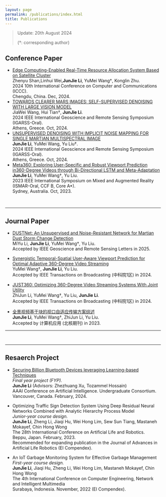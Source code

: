 ```yaml
---
layout: page
permalink: /publications/index.html
title: Publications
---
```


> Update: 20th August 2024
>
> (†: corresponding author)

## Conference Paper

- [Edge Computing-Enabled Real-Time Resource Allocation System Based on Satellite Cluster](https://ieeexplore.ieee.org/abstract/document/10942180)<br>Zhenyu Shan,Linhui Wei,**JunJie Li**, YuMei Wang†, Konglin Zhu.<br>2024 10th International Conference on Computer and Communications (ICCC).<br>Chengdu, China. Dec, 2024.
- [TOWARDS CLEARER MARS IMAGES: SELF-SUPERVISED DENOISING WITH LARGE VISION MODEL](https://ieeexplore.ieee.org/abstract/document/10640921)<br>JiaWei Wang, Hui Tian†, **JunJie Li**.<br>2024 IEEE International Geoscience and Remote Sensing Symposium (IGARSS-Oral).<br>Athens, Greece. Oct, 2024.
- [UNSUPERVISED DENOISING WITH IMPLICIT NOISE MAPPING FOR SINGLE MARTIAN MULTISPECTRAL IMAGE](https://ieeexplore.ieee.org/abstract/document/10641948)<br>**JunJie Li**, YuMei Wang, Yu Liu†.<br>2024 IEEE International Geoscience and Remote Sensing Symposium (IGARSS-Oral).<br>Athens, Greece. Oct, 2024.
- [Meta360: Exploring User-Specific and Robust Viewport Prediction in360-Degree Videos through Bi-Directional LSTM and Meta-Adaptation](https://ieeexplore.ieee.org/abstract/document/10316514)<br>**JunJie Li**, YuMei Wang†, Yu Liu.<br>2023 IEEE International Symposium on Mixed and Augmented Reality (ISMAR-Oral, CCF B, Core A*).<br>Sydney, Australia. Oct, 2023.

<br>

---

## Journal Paper
- [DUSTNet: An Unsupervised and Noise-Resistant Network for Martian Dust Storm Change Detection](https://ieeexplore.ieee.org/document/10966914)<br>MiYu Li, **JunJie Li**, YuMei Wang†, Yu Liu.<br>Accepted by IEEE Geoscience and Remote Sensing Letters in 2025.

- [Synergistic Temporal-Spatial User-Aware Viewport Prediction for Optimal Adaptive 360-Degree Video Streaming](https://ieeexplore.ieee.org/abstract/document/10477574)<br>YuMei Wang†, **JunJie Li**, Yu Liu.<br>Accepted by IEEE Transactions on Broadcasting (中科院1区) in 2024.

- [JUST360: Optimizing 360-Degree Video Streaming Systems With Joint Utility](https://ieeexplore.ieee.org/abstract/document/10477542)<br>ZhiJun Li, YuMei Wang†, Yu Liu, **JunJie Li**.<br>Accepted by IEEE Transactions on Broadcasting (中科院1区) in 2024.

- [全景视频基于块的视口自适应传输方案综述](https://kns.cnki.net/kcms2/article/abstract?v=4mdsUcMtJE2mljq-cs8RNliDUYAS12Q5MpbO8ExTVIBgBxS6Rmi1S6cL7AnW2h6mi6yFnevDwKA3v76laUpe2KobTt9sJqwuuUECKluWgU0NZxi-FJao6vuetvf3SWudYXm3CWQi-lxIf1bqAXJQ4gslj0of4hizN4Ap1PNdaF1CKIxz4zKatGP3d7GVO1QH&uniplatform=NZKPT&language=CHS)<br>**JunJie Li**, YuMei Wang†, ZhiJun Li, Yu Liu.<br>Accepted by 计算机应用 (北核期刊) in 2023.

---

<br>

---

## Resaerch Project

- [Securing Billion Bluetooth Devices leveraging Learning-based Techniques](https://ojs.aaai.org/index.php/AAAI/article/view/30544)<br>*Final year project (FYP).*<br>**JunJie Li** (Advisors: Zhezhuang Xu, Tozammel Hossain)<br>AAAI Conference on Artificial Intelligence. Undergraduate Consortium.<br>Vancouver, Canada. February, 2024.

- Optimizing Traffic Sign Detection System Using Deep Residual Neural Networks Combined with Analytic Hierarchy Process Model<br>*Junior-year course design.*<br>**JunJie Li**, Zheng Li, Jiaqi Hu, Wei Hong Lim, Sew Sun Tiang, Mastaneh Mokayef, Chin Hong Wong<br>The 28th International Conference on Artificial Life and Robotics.<br>Beppu, Japan. February, 2023.<br>Recommended for expanding publication in the Journal of Advances in Artificial Life Robotics (EI Compendex).

- An IoT Garbage Monitoring System for Effective Garbage Management<br>*First-year course design.*<br>**JunJie Li**, Jiaqi Hu, Zheng Li, Wei Hong Lim, Mastaneh Mokayef, Chin Hong Wong<br>The 4th International Conference on Computer Engineering, Network and Intelligent Multimedia<br>Surabaya, Indonesia. November, 2022 (EI Compendex).<br>

  <br>
